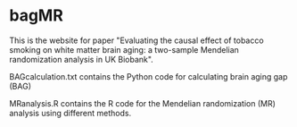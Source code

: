 # bagMR

This is the website for paper "Evaluating the causal effect of tobacco smoking on white matter brain aging: a two-sample Mendelian randomization analysis in UK Biobank". 

BAGcalculation.txt contains the Python code for calculating brain aging gap (BAG)

MRanalysis.R contains the R code for the Mendelian randomization (MR) analysis using different methods. 
